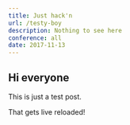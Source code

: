 ```yaml
---
title: Just hack'n
url: /testy-boy
description: Nothing to see here
conference: all
date: 2017-11-13
---
```


## Hi everyone

This is just a test post.

That gets live reloaded!
